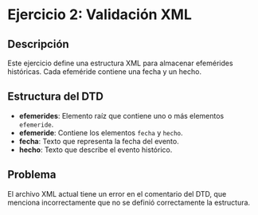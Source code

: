 # Ejercicio 2: Validación XML

## Descripción
Este ejercicio define una estructura XML para almacenar efemérides históricas. Cada efeméride contiene una fecha y un hecho.

## Estructura del DTD
- **efemerides**: Elemento raíz que contiene uno o más elementos `efemeride`.
- **efemeride**: Contiene los elementos `fecha` y `hecho`.
- **fecha**: Texto que representa la fecha del evento.
- **hecho**: Texto que describe el evento histórico.

## Problema
El archivo XML actual tiene un error en el comentario del DTD, que menciona incorrectamente que no se definió correctamente la estructura.
